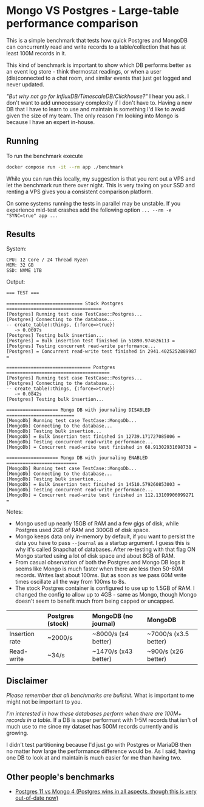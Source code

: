 # Mongo VS Postgres - Large-table performance comparison

This is a simple benchmark that tests how quick Postgres and MongoDB can
concurrently read and write records to a table/collection that has at least
100M records in it.

This kind of benchmark is important to show which DB performs better as an event
log store - think thermostat readings, or when a user (dis)connected to a
chat room, and similar events that just get logged and never updated.

*"But why not go for InfluxDB/TimescaleDB/Clickhouse?"* I hear you ask. I don't
want to add unnecessary complexity if I don't have to. Having a new DB that I
have to learn to use and maintain is something I'd like to avoid given the size
of my team. The only reason I'm looking into Mongo is because I have an expert
in-house.

## Running

To run the benchmark execute

```bash
docker compose run -it --rm app ./benchmark
```

While you can run this locally, my suggestion is that you rent out a VPS and
let the benchmark run there over night. This is very taxing on your SSD and
renting a VPS gives you a consistent comparison platform.

On some systems running the tests in parallel may be unstable. If you experience
mid-test crashes add the following option `... --rm -e "SYNC=true" app ...`

## Results

System:

```
CPU: 12 Core / 24 Thread Ryzen
MEM: 32 GB
SSD: NVME 1TB
```

Output:

```
=== TEST ===

============================ Stock Postgres ===================================
[Postgres] Running test case TestCase::Postgres...
[Postgres] Connecting to the database...
-- create_table(:things, {:force=>true})
   -> 0.0697s
[Postgres] Testing bulk insertion...
[Postgres] = Bulk insertion test finished in 51890.974626113 =
[Postgres] Testing concurrent read-write performance...
[Postgres] = Concurrent read-write test finished in 2941.4025252889987 =

=============================== Postgres ======================================
[Postgres] Running test case TestCase::Postgres...
[Postgres] Connecting to the database...
-- create_table(:things, {:force=>true})
   -> 0.0842s
[Postgres] Testing bulk insertion...

=================== Mongo DB with journaling DISABLED =========================
[MongoDb] Running test case TestCase::MongoDb...
[MongoDb] Connecting to the database...
[MongoDb] Testing bulk insertion...
[MongoDb] = Bulk insertion test finished in 12739.171727085006 =
[MongoDb] Testing concurrent read-write performance...
[MongoDb] = Concurrent read-write test finished in 68.91302931698738 =

=================== Mongo DB with journaling ENABLED ==========================
[MongoDb] Running test case TestCase::MongoDb...
[MongoDb] Connecting to the database...
[MongoDb] Testing bulk insertion...
[MongoDb] = Bulk insertion test finished in 14510.579260853003 =
[MongoDb] Testing concurrent read-write performance...
[MongoDb] = Concurrent read-write test finished in 112.13109906099271 =
```

Notes:
* Mongo used up nearly 15GB of RAM and a few gigs of disk,
    while Postgres used 2GB of RAM and 300GB of disk space.
* Mongo keeps data only in-memory by default, if you want to persist the data
    you have to pass `--journal`  as a startup argument. I guess this is why
    it's called Snapchat of databases. After re-testing with that flag ON Mongo
    started using a lot of disk space and about 8GB of RAM.
* From casual observation of both the Postgres and Mongo DB logs it seems like
    Mongo is much faster when there are less then 50-60M records. Writes last
    about 100ms. But as soon as we pass 60M write times oscillate all the way
    from 100ms to 8s.
* The stock Postgres container is configured to use up to 1.5GB of RAM. I
    changed the config to allow up to 4GB - same as Mongo, though Mongo doesn't
    seem to benefit much from being capped or uncapped.

|                    | Postgres (stock) | MongoDB (no journal) | MongoDB               |
|:-------------------|:-----------------|:---------------------|:----------------------|
| Insertion rate     | ~2000/s          | ~8000/s (x4 better)  | ~7000/s (x3.5 better) |
| Read-write         | ~34/s            | ~1470/s (x43 better) | ~900/s (x26 better)   |

## Disclaimer

*Please remember that all benchmarks are bullshit.* What is important to me
might not be important to you.

*I'm interested in how these databases perform when there are 100M+ records in
a table.* If a DB is super performant with 1-5M records that isn't of much use
to me since my dataset has 500M records currently and is growing.

I didn't test partitioning because I'd just go with Postgres or MariaDB then no
matter how large the performance difference would be. As I said, having one DB
to look at and maintain is much easier for me than having two.

## Other people's benchmarks

* [Postgres 11 vs Mongo 4 (Postgres wins in all aspects, though this is very out-of-date now)](https://info.enterprisedb.com/rs/069-ALB-339/images/PostgreSQL_MongoDB_Benchmark-WhitepaperFinal.pdf)

